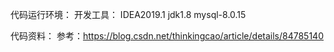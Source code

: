 代码运行环境：
开发工具：
IDEA2019.1
jdk1.8
mysql-8.0.15


代码资料：
参考：https://blog.csdn.net/thinkingcao/article/details/84785140
